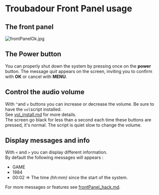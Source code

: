 # Troubadour Front Panel usage

## The front panel

![frontPanelOk.jpg](media/frontPanelOk.jpg)

## The Power button

You can properly shut down the system by pressing once on the **power** button. 
The message *quit* appears on the screen, inviting you to confirm with **OK** or cancel with **MENU**.

## Control the audio volume

With `^`and `v` buttons you can increase or decrease the volume. Be sure to have the `vol`script installed.   
See [vol_install.md](vol_install.md) for more details.   
The screen go black for less than a second each time these buttons are pressed, it's normal. 
The script is quiet slow to change the volume.

## Display messages and info

With `<` and `>` you can display different information.   
By default the following messages will appears :
* GAME
* 1984
* 00:02  =>  The time *(hh:mm)* since the start of the system.   

For more messages or features see [frontPanel_hack.md](frontPanel_hack.md).
